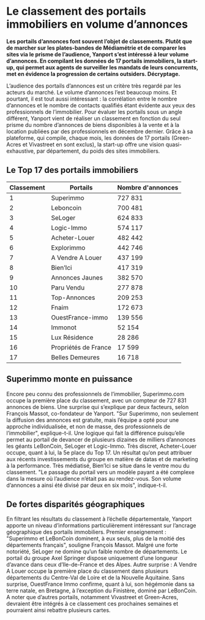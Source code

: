 # Le classement des portails immobiliers en volume d’annonces

**Les portails d’annonces font souvent l’objet de classements.
Plutôt que de marcher sur les plates-bandes de Médiamétrie et de comparer les sites via le prisme de l’audience,
Yanport s’est intéressé à leur volume d’annonces. En compilant les données de 17 portails immobiliers, la start-up,
qui permet aux agents de surveiller les mandats de leurs concurrents, met en évidence la progression de certains outsiders.
Décryptage.**

L’audience des portails d’annonces est un critère très regardé par les acteurs du marché.
Le volume d’annonces l’est beaucoup moins. Et pourtant, il est tout aussi intéressant : la corrélation entre 
le nombre d’annonces et le nombre de contacts qualifiés étant évidente aux yeux des professionnels de l’immobilier. 
Pour évaluer les portails sous un angle différent, Yanport vient de réaliser un classement en fonction du seul prisme 
du nombre d’annonces de biens disponibles à la vente et à la location publiées par des professionnels en décembre dernier.
Grâce à sa plateforme, qui compile, chaque mois, les données de 17 portails (Green-Acres et Vivastreet en sont exclus),
la start-up offre une vision quasi-exhaustive, par département, du poids des sites immobiliers.

## Le Top 17 des portails immobiliers

| Classement  | Portails             | Nombre d'annonces |
| ----------- | -------------------- | ------------------|
| 1           | Superimmo            | 727 831           |
| 2           | Leboncoin            | 700 481           |
| 3           | SeLoger              | 624 833           |
| 4           | Logic-Immo           | 574 117           |
| 5           | Acheter-Louer        | 482 442           |
| 6           | Explorimmo           | 442 746           |
| 7           | A Vendre A Louer     | 437 199           |
| 8           | Bien’Ici             | 417 319           |
| 9           | Annonces Jaunes      | 382 570           |
| 10          | Paru Vendu           | 277 878           |
| 11          | Top-Annonces         | 209 253           |
| 12          | Fnaim                | 172 673           |
| 13          | OuestFrance-immo     | 139 556           |
| 14          | Immonot              | 52 154            |
| 15          | Lux Résidence        | 28 286            |
| 16          | Propriétés de France | 17 599            |
| 17          | Belles Demeures      | 16 718            |


## Superimmo monte en puissance

Encore peu connu des professionnels de l’immobilier, Superimmo.com occupe la première place du classement,
avec un compteur de 727 831 annonces de biens. Une surprise qui s’explique par deux facteurs, selon François Massot,
co-fondateur de Yanport. "Sur Superimmo, non seulement la diffusion des annonces est gratuite,
mais l’équipe a opté pour une approche individualisée, et non de masse, des professionnels de l’immobilier",
explique-t-il. Une logique qui fait la différence puisqu’elle permet au portail de devancer de plusieurs dizaines
de milliers d’annonces les géants LeBonCoin, SeLoger et Logic-Immo. Très discret, Acheter-Louer occupe, quant à lui,
la 5e place du Top 17. Un résultat qu’on peut attribuer aux récents investissements du groupe en matière de datas et
de marketing à la performance. Très médiatisé, Bien’Ici se situe dans le ventre mou du classement.
"Le passage du portail vers un modèle payant a été complexe dans la mesure où l’audience n’était pas au rendez-vous.
Son volume d’annonces a ainsi été divisé par deux en six mois", indique-t-il.

## De fortes disparités géographiques

En filtrant les résultats du classement à l’échelle départementale, Yanport apporte un niveau d’informations
particulièrement intéressant sur l’ancrage géographique des portails immobiliers. Premier enseignement :
"Superimmo et LeBonCoin dominent, à eux seuls, plus de la moitié des départements français", souligne François Massot.
Malgré une forte notoriété, SeLoger ne domine qu’un faible nombre de départements. Le portail du groupe Axel Springer
dispose uniquement d’une longueur d’avance dans ceux d’Ile-de-France et des Alpes. Autre surprise : A Vendre A Louer
occupe la première place du classement dans plusieurs départements du Centre-Val de Loire et de la Nouvelle Aquitaine.
Sans surprise, OuestFrance Immo confirme, quant à lui, son hégémonie dans sa terre natale, en Bretagne, à l’exception du
Finistère, dominé par LeBonCoin. A noter que d’autres portails, notamment Vivastreet et Green-Acres,
devraient être intégrés à ce classement ces prochaines semaines et pourraient ainsi rebattre plusieurs cartes.
